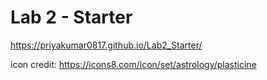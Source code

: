 # Lab 2 - Starter
https://priyakumar0817.github.io/Lab2_Starter/


icon credit: https://icons8.com/icon/set/astrology/plasticine